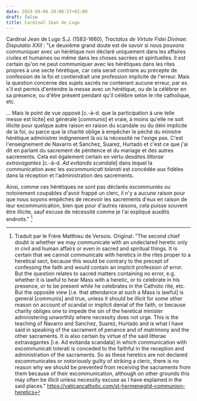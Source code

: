 ```yaml
---
date: 2024-09-06 20:00:57+02:00
draft: false
title: Cardinal Jean de Lugo
---
```





Cardinal Jean de Lugo S.J. (1583-1660), *Tractatus de Virtute Fidei Divinae: Disputatio XXII* : "Le deuxième grand doute est de savoir si nous pouvons communiquer avec un hérétique non déclaré uniquement dans les affaires civiles et humaines ou même dans les choses sacrées et spirituelles. Il est certain qu'on ne peut communiquer avec les hérétiques dans les rites propres à une secte hérétique, car cela serait contraire au précepte de confession de la foi et contiendrait une profession implicite de l'erreur. Mais la question concerne des sujets sacrés ne contenant aucune erreur, par ex. s'il est permis d'entendre la messe avec un hérétique, ou de la célébrer en sa présence, ou d'être présent pendant qu'il célèbre selon le rite catholique, etc.

... Mais le point de vue opposé [c.-à-d. que la participation à une telle messe est licite] est générale [*communis*] et vraie, à moins qu'elle ne soit illicite pour quelque autre raison en raison du scandale ou du déni implicite de la foi, ou parce que la charité oblige à empêcher le péché du ministre hérétique administrer indignement là où la nécessité ne l'exige pas. C'est l'enseignement de Navarro et Sanchez, Suarez, Hurtado et c'est ce que j'ai dit en parlant du sacrement de pénitence et du mariage et des autres sacrements. Cela est également certain en vertu desdites *litterae extravagantes* [c.-à-d. *Ad evitanda scandala*] dans lequel la communication avec les *excommunicati tolerati* est concédée aux fidèles dans la réception et l'administration des sacrements.

Ainsi, comme ces hérétiques ne sont pas déclarés excommuniés ou notoirement coupables d'avoir frappé un clerc, il n'y a aucune raison pour que nous soyons empêchés de recevoir les sacrements d'eux en raison de leur excommunication, bien que pour d'autres raisons, cela puisse souvent être illicite, sauf excuse de nécessité comme je l'ai expliqué auxdits endroits." [^1]

[^1]: Traduit par le Frère Matthieu de Versoix. Original: "The second chief doubt is whether we may communicate with an undeclared heretic only in civil and human affairs or even in sacred and spiritual things. It is certain that we cannot communicate with heretics in the rites proper to a heretical sect, because this would be contrary to the precept of confessing the faith and would contain an implicit profession of error. But the question relates to sacred matters containing no error, e.g. whether it is lawful to hear Mass with a heretic, or to celebrate in his presence, or to be present while he celebrates in the Catholic rite, etc. But the opposite view [i.e. that attendance at such a Mass is lawful] is general [communis] and true, unless it should be illicit for some other reason on account of scandal or implicit denial of the faith, or because charity obliges one to impede the sin of the heretical minister administering unworthily where necessity does not urge. This is the teaching of Navarro and Sanchez, Suarez, Hurtado and is what I have said in speaking of the sacrament of penance and of matrimony and the other sacraments. It is also certain by virtue of the said litterae extravagantes [i.e. Ad evitanda scandala] in which communication with excommunicati tolerati is conceded to the faithful in the reception and administration of the sacraments. So as these heretics are not declared excommunicates or notoriously guilty of striking a cleric, there is no reason why we should be prevented from receiving the sacraments from them because of their excommunication, although on other grounds this may often be illicit unless necessity excuse as I have explained in the said places." https://vaticancatholic.com/st-hermenegild-communion-heretics
